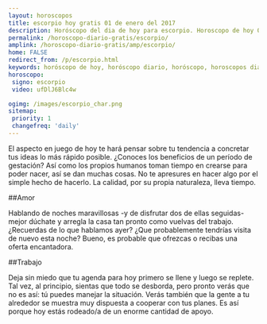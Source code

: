```yaml
---
layout: horoscopos
title: escorpio hoy gratis 01 de enero del 2017 
description: Horóscopo del dia de hoy para escorpio. Horoscopo de hoy 01 de enero del 2017. Las predicciones de amor, trabajo, vida personal gratis.
permalink: /horoscopo-diario-gratis/escorpio/
amplink: /horoscopo-diario-gratis/amp/escorpio/
home: FALSE
redirect_from: /p/escorpio.html
keywords: horóscopo de hoy, horóscopo diario, horóscopo, horoscopos diarios gratis del dia de hoy, horóscopo diario gratis,horóscopo 2017, horóscopo esperanza gracia, horoscopo escorpio hoy, horoscop, horóscopos gratis, horoscopo escorpio, horoscopo escorpio 2017, Tarot, Astrologia, Zodíaco, escorpio, horoscopo gratis
horoscopo:
 signo: escorpio
 video: ufDlJ6Blc4w

ogimg: /images/escorpio_char.png
sitemap:
 priority: 1
 changefreq: 'daily'
---
```



El aspecto en juego de hoy te hará pensar sobre tu tendencia a concretar tus ideas lo más rápido posible. ¿Conoces los beneficios de un período de gestación? Así como los propios humanos toman tiempo en crearse para poder nacer, así se dan muchas cosas. No te apresures en hacer algo por el simple hecho de hacerlo. La calidad, por su propia naturaleza, lleva tiempo.

##Amor

Hablando de noches maravillosas -y de disfrutar dos de ellas seguidas- mejor dúchate y arregla la casa tan pronto como vuelvas del trabajo. ¿Recuerdas de lo que hablamos ayer? ¿Que probablemente tendrías visita de nuevo esta noche? Bueno, es probable que ofrezcas o recibas una oferta encantadora.

##Trabajo

Deja sin miedo que tu agenda para hoy primero se llene y luego se replete. Tal vez, al principio, sientas que todo se desborda, pero pronto verás que no es así: tú puedes manejar la situación. Verás también que la gente a tu alrededor se muestra muy dispuesta a cooperar con tus planes. Es así porque hoy estás rodeado/a de un enorme cantidad de apoyo.
